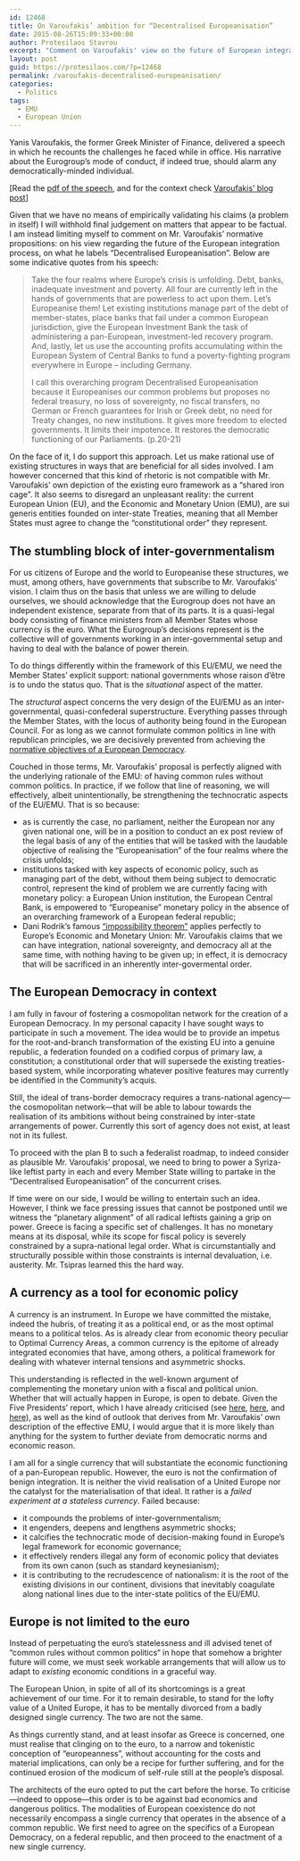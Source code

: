 ```yaml
---
id: 12468
title: On Varoufakis’ ambition for “Decentralised Europeanisation”
date: 2015-08-26T15:09:33+00:00
author: Protesilaos Stavrou
excerpt: "Comment on Varoufakis' view on the future of European integration. His idea entails the preservation of the most problematic aspects of the existing EU/EMU"
layout: post
guid: https://protesilaos.com/?p=12468
permalink: /varoufakis-decentralised-europeanisation/
categories:
  - Politics
tags:
  - EMU
  - European Union
---
```

Yanis Varoufakis, the former Greek Minister of Finance, delivered a speech in which he recounts the challenges he faced while in office. His narrative about the Eurogroup’s mode of conduct, if indeed true, should alarm any democratically-minded individual.

[Read the <a href="https://varoufakis.files.wordpress.com/2015/08/frangy-2-23-aug-2015.pdf" target="_blank">pdf of the speech</a>, and for the context check <a href="http://yanisvaroufakis.eu/2015/08/25/10081/" target="_blank">Varoufakis&#8217; blog post</a>]

Given that we have no means of empirically validating his claims (a problem in itself) I will withhold final judgement on matters that appear to be factual. I am instead limiting myself to comment on Mr. Varoufakis’ normative propositions: on his view regarding the future of the European integration process, on what he labels “Decentralised Europeanisation”. Below are some indicative quotes from his speech:

> Take the four realms where Europe’s crisis is unfolding. Debt, banks, inadequate investment and poverty. All four are currently left in the hands of governments that are powerless to act upon them. Let’s Europeanise them! Let existing institutions manage part of the debt of member-states, place banks that fail under a common European jurisdiction, give the European Investment Bank the task of administering a pan-European, investment-led recovery program. And, lastly, let us use the accounting profits accumulating within the European System of Central Banks to fund a poverty-fighting program everywhere in Europe – including Germany.
> 
> I call this overarching program Decentralised Europeanisation because it Europeanises our common problems but proposes no federal treasury, no loss of sovereignty, no fiscal transfers, no German or French guarantees for Irish or Greek debt, no need for Treaty changes, no new institutions. It gives more freedom to elected governments. It limits their impotence. It restores the democratic functioning of our Parliaments. (p.20-21)

On the face of it, I do support this approach. Let us make rational use of existing structures in ways that are beneficial for all sides involved. I am however concerned that this kind of rhetoric is not compatible with Mr. Varoufakis’ own depiction of the existing euro framework as a “shared iron cage”. It also seems to disregard an unpleasant reality: the current European Union (EU), and the Economic and Monetary Union (EMU), are sui generis entities founded on inter-state Treaties, meaning that all Member States must agree to change the “constitutional order” they represent.

## The stumbling block of inter-governmentalism

For us citizens of Europe and the world to Europeanise these structures, we must, among others, have governments that subscribe to Mr. Varoufakis&#8217; vision. I claim thus on the basis that unless we are willing to delude ourselves, we should acknowledge that the Eurogroup does not have an independent existence, separate from that of its parts. It is a quasi-legal body consisting of finance ministers from all Member States whose currency is the euro. What the Eurogroup’s decisions represent is the collective will of governments working in an inter-governmental setup and having to deal with the balance of power therein.

To do things differently within the framework of this EU/EMU, we need the Member States’ explicit support: national governments whose raison d’être is to undo the status quo. That is the _situational_ aspect of the matter.

The _structural_ aspect concerns the very design of the EU/EMU as an inter-governmental, quasi-confederal superstructure. Everything passes through the Member States, with the locus of authority being found in the European Council. For as long as we cannot formulate common politics in line with republican principles, we are decisively prevented from achieving the [normative objectives of a European Democracy](https://protesilaos.com/normative-european-democracy/).

Couched in those terms, Mr. Varoufakis&#8217; proposal is perfectly aligned with the underlying rationale of the EMU: of having common rules without common politics. In practice, if we follow that line of reasoning, we will effectively, albeit unintentionally, be strengthening the technocratic aspects of the EU/EMU. That is so because:

  * as is currently the case, no parliament, neither the European nor any given national one, will be in a position to conduct an ex post review of the legal basis of any of the entities that will be tasked with the laudable objective of realising the “Europeanisation” of the four realms where the crisis unfolds;
  * institutions tasked with key aspects of economic policy, such as managing part of the debt, without them being subject to democratic control, represent the kind of problem we are currently facing with monetary policy: a European Union institution, the European Central Bank, is empowered to “Europeanise” monetary policy in the absence of an overarching framework of a European federal republic;
  * Dani Rodrik’s famous <a href="http://rodrik.typepad.com/dani_rodriks_weblog/2007/06/the-inescapable.html" target="_blank">&#8220;impossibility theorem&#8221;</a> applies perfectly to Europe&#8217;s Economic and Monetary Union: Mr. Varoufakis claims that we can have integration, national sovereignty, and democracy all at the same time, with nothing having to be given up; in effect, it is democracy that will be sacrificed in an inherently inter-govermental order.

## The European Democracy in context

I am fully in favour of fostering a cosmopolitan network for the creation of a European Democracy. In my personal capacity I have sought ways to participate in such a movement. The idea would be to provide an impetus for the root-and-branch transformation of the existing EU into a genuine republic, a federation founded on a codified corpus of primary law, a constitution; a constitutional order that will supersede the existing treaties-based system, while incorporating whatever positive features may currently be identified in the Community’s acquis.

Still, the ideal of trans-border democracy requires a trans-national agency—the cosmopolitan network—that will be able to labour towards the realisation of its ambitions without being constrained by inter-state arrangements of power. Currently this sort of agency does not exist, at least not in its fullest.

To proceed with the plan B to such a federalist roadmap, to indeed consider as plausible Mr. Varoufakis’ proposal, we need to bring to power a Syriza-like leftist party in each and every Member State willing to partake in the “Decentralised Europeanisation” of the concurrent crises.

If time were on our side, I would be willing to entertain such an idea. However, I think we face pressing issues that cannot be postponed until we witness the “planetary alignment” of all radical leftists gaining a grip on power. Greece is facing a specific set of challenges. It has no monetary means at its disposal, while its scope for fiscal policy is severely constrained by a supra-national legal order. What is circumstantially and structurally possible within those constraints is internal devaluation, i.e. austerity. Mr. Tsipras learned this the hard way.

## A currency as a tool for economic policy

A currency is an instrument. In Europe we have committed the mistake, indeed the hubris, of treating it as a political end, or as the most optimal means to a political telos. As is already clear from economic theory peculiar to Optimal Currency Areas, a common currency is the epitome of already integrated economies that have, among others, a political framework for dealing with whatever internal tensions and asymmetric shocks.

This understanding is reflected in the well-known argument of complementing the monetary union with a fiscal and political union. Whether that will actually happen in Europe, is open to debate. Given the Five Presidents&#8217; report, which I have already criticised (see [here](https://protesilaos.com/notes-completing-emu/), [here](https://protesilaos.com/more-europe-falsity/), and [here](https://protesilaos.com/euro-mindset-context/)), as well as the kind of outlook that derives from Mr. Varoufakis’ own description of the effective EMU, I would argue that it is more likely than anything for the system to further deviate from democratic norms and economic reason.

I am all for a single currency that will substantiate the economic functioning of a pan-European republic. However, the euro is not the confirmation of benign integration. It is neither the vivid realisation of a United Europe nor the catalyst for the materialisation of that ideal. It rather is a _failed experiment at a stateless currency_. Failed because:

  * it compounds the problems of inter-governmentalism;
  * it engenders, deepens and lengthens asymmetric shocks;
  * it calcifies the technocratic mode of decision-making found in Europe’s legal framework for economic governance;
  * it effectively renders illegal any form of economic policy that deviates from its own canon (such as standard keynesianism);
  * it is contributing to the recrudescence of nationalism: it is the root of the existing divisions in our continent, divisions that inevitably coagulate along national lines due to the inter-state politics of the EU/EMU.

## Europe is not limited to the euro

Instead of perpetuating the euro’s statelessness and ill advised tenet of “common rules without common politics“ in hope that somehow a brighter future will come, we must seek workable arrangements that will allow us to adapt to _existing_ economic conditions in a graceful way.

The European Union, in spite of all of its shortcomings is a great achievement of our time. For it to remain desirable, to stand for the lofty value of a United Europe, it has to be mentally divorced from a badly designed single currency. The two are not the same.

As things currently stand, and at least insofar as Greece is concerned, one must realise that clinging on to the euro, to a narrow and tokenistic conception of “europeanness”, without accounting for the costs and material implications, can only be a recipe for further suffering, and for the continued erosion of the modicum of self-rule still at the people’s disposal.

The architects of the euro opted to put the cart before the horse. To criticise—indeed to oppose—this order is to be against bad economics and dangerous politics. The modalities of European coexistence do not necessarily encompass a single currency that operates in the absence of a common republic. We first need to agree on the specifics of a European Democracy, on a federal republic, and then proceed to the enactment of a new single currency.